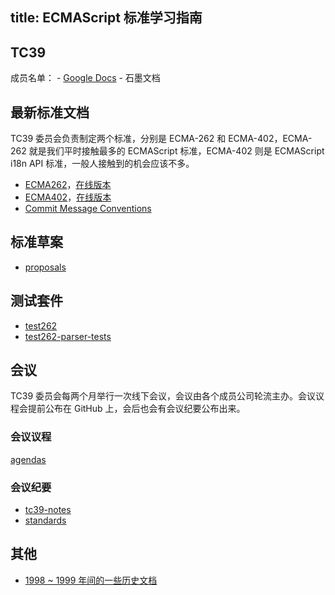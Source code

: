 title: ECMAScript 标准学习指南
---

## TC39

成员名单：
    - [Google Docs](https://docs.google.com/spreadsheets/d/1NknIQDQAcg1Oa-IDGhKd5Q2Z7oYTD1s_oo5ihcyhsVs/edit?usp=sharing)
    - 石墨文档

## 最新标准文档

TC39 委员会负责制定两个标准，分别是 ECMA-262 和 ECMA-402，ECMA-262 就是我们平时接触最多的 ECMAScript 标准，ECMA-402 则是 ECMAScript i18n API 标准，一般人接触到的机会应该不多。

- [ECMA262](https://github.com/tc39/ecma262)，[在线版本](https://tc39.github.io/ecma262/)
- [ECMA402](https://github.com/tc39/ecma402)，[在线版本](https://tc39.github.io/ecma402/)
- [Commit Message Conventions](https://ecmascript-daily.github.io/ecmascript/2016/06/25/ecma262-commit-message-conventions)

## 标准草案

- [proposals](https://github.com/tc39/proposals)

## 测试套件

- [test262](https://github.com/tc39/test262)
- [test262-parser-tests](https://github.com/tc39/test262-parser-tests)

## 会议

TC39 委员会每两个月举行一次线下会议，会议由各个成员公司轮流主办。会议议程会提前公布在 GitHub 上，会后也会有会议纪要公布出来。

### 会议议程

[agendas](https://github.com/tc39/agendas)

### 会议纪要

- [tc39-notes](https://github.com/rwaldron/tc39-notes)
- [standards](https://github.com/jquery-foundation/standards)

## 其他

- [1998 ~ 1999 年间的一些历史文档](https://web.archive.org/web/20030618105101/http:/www2.hursley.ibm.com/tc39/)

